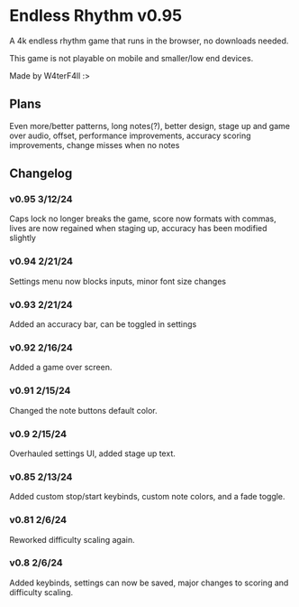 # Endless Rhythm v0.95

A 4k endless rhythm game that runs in the browser, no downloads needed.

This game is not playable on mobile and smaller/low end devices.

Made by W4terF4ll :>

## Plans

Even more/better patterns, long notes(?), better design, stage up and game over audio, offset, performance improvements, accuracy scoring improvements, change misses when no notes

## Changelog

### v0.95 3/12/24
Caps lock no longer breaks the game, score now formats with commas, lives are now regained when staging up, accuracy has been modified slightly
### v0.94 2/21/24
Settings menu now blocks inputs, minor font size changes
### v0.93 2/21/24
Added an accuracy bar, can be toggled in settings
### v0.92 2/16/24
Added a game over screen.
### v0.91 2/15/24
Changed the note buttons default color.
### v0.9 2/15/24
Overhauled settings UI, added stage up text.
### v0.85 2/13/24
Added custom stop/start keybinds, custom note colors, and a fade toggle.
### v0.81 2/6/24
Reworked difficulty scaling again.
### v0.8 2/6/24
Added keybinds, settings can now be saved, major changes to scoring and difficulty scaling.
